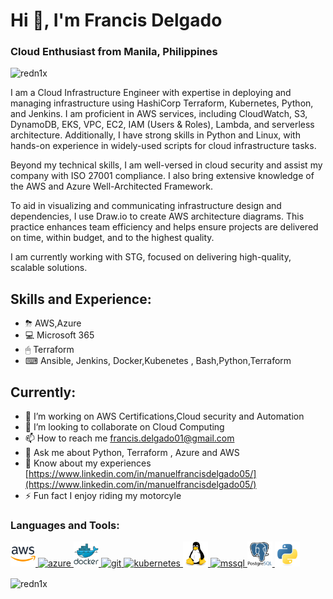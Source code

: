 <h1 align="left">Hi 👋, I'm Francis Delgado</h1>
<h3 align="left">Cloud  Enthusiast from Manila, Philippines</h3>

<p align="left"> <img src="https://komarev.com/ghpvc/?username=redn1x&label=Profile%20views&color=0e75b6&style=flat" alt="redn1x" /> </p>

<p align="left">
I am a Cloud Infrastructure Engineer with expertise in deploying and managing infrastructure using HashiCorp Terraform, Kubernetes, Python, and Jenkins. I am proficient in AWS services, including CloudWatch, S3, DynamoDB, EKS, VPC, EC2, IAM (Users & Roles), Lambda, and serverless architecture. Additionally, I have strong skills in Python and Linux, with hands-on experience in widely-used scripts for cloud infrastructure tasks.

Beyond my technical skills, I am well-versed in cloud security and assist my company with ISO 27001 compliance. I also bring extensive knowledge of the AWS and Azure Well-Architected Framework.

To aid in visualizing and communicating infrastructure design and dependencies, I use Draw.io to create AWS architecture diagrams. This practice enhances team efficiency and helps ensure projects are delivered on time, within budget, and to the highest quality.

I am currently working with STG, focused on delivering high-quality, scalable solutions.

</p>

## Skills and Experience: 
* ⛈ AWS,Azure
* 💻 Microsoft 365
* 🖱 Terraform
* ⌨ Ansible, Jenkins, Docker,Kubenetes , Bash,Python,Terraform

## Currently:

- 🔭 I’m working on AWS Certifications,Cloud security and Automation
- 👯 I’m looking to collaborate on Cloud Computing 
- 📫 How to reach me francis.delgado01@gmail.com
- 💬 Ask me about Python, Terraform , Azure and AWS
- 📄 Know about my experiences [https://www.linkedin.com/in/manuelfrancisdelgado05/](https://www.linkedin.com/in/manuelfrancisdelgado05/)
- ⚡ Fun fact I enjoy riding my motorcyle


<h3 align="left">Languages and Tools:</h3>
<p align="left"> <a href="https://aws.amazon.com" target="_blank" rel="noreferrer"> <img src="https://raw.githubusercontent.com/devicons/devicon/master/icons/amazonwebservices/amazonwebservices-original-wordmark.svg" alt="aws" width="40" height="40"/> </a> <a href="https://azure.microsoft.com/en-in/" target="_blank" rel="noreferrer"> <img src="https://www.vectorlogo.zone/logos/microsoft_azure/microsoft_azure-icon.svg" alt="azure" width="40" height="40"/> </a> <a href="https://www.docker.com/" target="_blank" rel="noreferrer"> <img src="https://raw.githubusercontent.com/devicons/devicon/master/icons/docker/docker-original-wordmark.svg" alt="docker" width="40" height="40"/> </a> <a href="https://git-scm.com/" target="_blank" rel="noreferrer"> <img src="https://www.vectorlogo.zone/logos/git-scm/git-scm-icon.svg" alt="git" width="40" height="40"/> </a> <a href="https://kubernetes.io" target="_blank" rel="noreferrer"> <img src="https://www.vectorlogo.zone/logos/kubernetes/kubernetes-icon.svg" alt="kubernetes" width="40" height="40"/> </a> <a href="https://www.linux.org/" target="_blank" rel="noreferrer"> <img src="https://raw.githubusercontent.com/devicons/devicon/master/icons/linux/linux-original.svg" alt="linux" width="40" height="40"/> </a> <a href="https://www.microsoft.com/en-us/sql-server" target="_blank" rel="noreferrer"> <img src="https://www.svgrepo.com/show/303229/microsoft-sql-server-logo.svg" alt="mssql" width="40" height="40"/> </a> <a href="https://www.postgresql.org" target="_blank" rel="noreferrer"> <img src="https://raw.githubusercontent.com/devicons/devicon/master/icons/postgresql/postgresql-original-wordmark.svg" alt="postgresql" width="40" height="40"/> </a> <a href="https://www.python.org" target="_blank" rel="noreferrer"> <img src="https://raw.githubusercontent.com/devicons/devicon/master/icons/python/python-original.svg" alt="python" width="40" height="40"/> </a> </p>

<p><img align="center" src="https://github-readme-stats.vercel.app/api/top-langs?username=redn1x&show_icons=true&locale=en&layout=compact" alt="redn1x" /></p>

